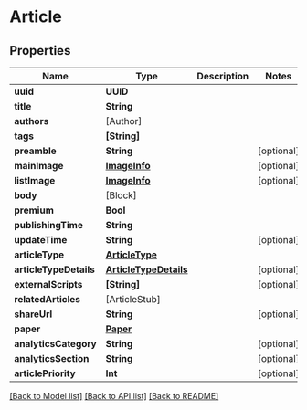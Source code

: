 # Article

## Properties
Name | Type | Description | Notes
------------ | ------------- | ------------- | -------------
**uuid** | **UUID** |  | 
**title** | **String** |  | 
**authors** | [Author] |  | 
**tags** | **[String]** |  | 
**preamble** | **String** |  | [optional] 
**mainImage** | [**ImageInfo**](ImageInfo.md) |  | [optional] 
**listImage** | [**ImageInfo**](ImageInfo.md) |  | [optional] 
**body** | [Block] |  | 
**premium** | **Bool** |  | 
**publishingTime** | **String** |  | 
**updateTime** | **String** |  | [optional] 
**articleType** | [**ArticleType**](ArticleType.md) |  | 
**articleTypeDetails** | [**ArticleTypeDetails**](ArticleTypeDetails.md) |  | [optional] 
**externalScripts** | **[String]** |  | [optional] 
**relatedArticles** | [ArticleStub] |  | 
**shareUrl** | **String** |  | [optional] 
**paper** | [**Paper**](Paper.md) |  | 
**analyticsCategory** | **String** |  | [optional] 
**analyticsSection** | **String** |  | [optional] 
**articlePriority** | **Int** |  | [optional] 

[[Back to Model list]](../README.md#documentation-for-models) [[Back to API list]](../README.md#documentation-for-api-endpoints) [[Back to README]](../README.md)


